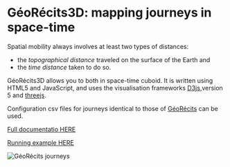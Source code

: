 # GéoRécits3D: mapping journeys in space-time

Spatial mobility always involves at least two types of distances:

- the _topographical distance_ traveled on the surface of the Earth and
- the _time distance_ taken to do so.

GéoRécits3D allows you to both in space-time cuboid. It is written using HTML5 and JavaScript, and uses the visualisation frameworks [D3js](https://github.com/d3/d3),version 5 and [threejs](https://github.com/mrdoob/three.js).

Configuration csv files for journeys identical to those of [GéoRécits](https://github.com/aourednik/georecits) can be used.

[Full documentatio HERE](https://ourednik.info/georecits3d/)

[Running example HERE](https://ourednik.info/georecits3d/v01/)

![GéoRécits journeys](img/georecits3d.gif)
